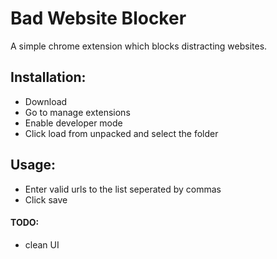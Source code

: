 # Bad Website Blocker
A simple chrome extension which blocks distracting websites.

## Installation:
- Download
- Go to manage extensions
- Enable developer mode
- Click load from unpacked and select the folder

## Usage:
- Enter valid urls to the list seperated by commas
- Click save

#### TODO:
- clean UI
